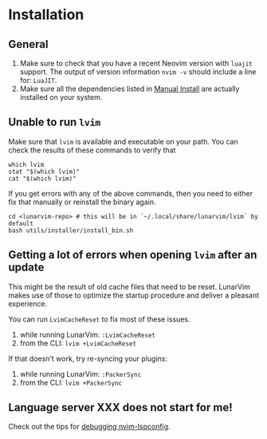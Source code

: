 # Installation

## General

1. Make sure to check that you have a recent Neovim version with `luajit` support. The output of version information `nvim -v` should include a line for: `LuaJIT`.
2. Make sure all the dependencies listed in [Manual Install](#manual-install) are actually installed on your system.

## Unable to run `lvim`

Make sure that `lvim` is available and executable on your path. You can check the results of these commands to verify that

```shell
which lvim
stat "$(which lvim)"
cat "$(which lvim)"
```

If you get errors with any of the above commands, then you need to either fix that manually or reinstall the binary again.

```shell
cd <lunarvim-repo> # this will be in `~/.local/share/lunarvim/lvim` by default
bash utils/installer/install_bin.sh
```

## Getting a lot of errors when opening `lvim` after an update

This might be the result of old cache files that need to be reset. LunarVim makes use of those to optimize the startup procedure
and deliver a pleasant experience.

You can run `LvimCacheReset` to fix most of these issues.
1. while running LunarVim: `:LvimCacheReset`
2. from the CLI: `lvim +LvimCacheReset`

If that doesn't work, try re-syncing your plugins:
1. while running LunarVim: `:PackerSync`
2. from the CLI: `lvim +PackerSync`

## Language server XXX does not start for me!

Check out the tips for [debugging nvim-lspconfig](https://github.com/neovim/nvim-lspconfig#debugging).
